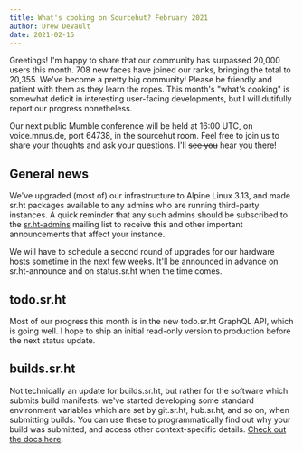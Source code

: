 ```yaml
---
title: What's cooking on Sourcehut? February 2021
author: Drew DeVault
date: 2021-02-15
---
```


Greetings! I'm happy to share that our community has surpassed 20,000 users this
month. 708 new faces have joined our ranks, bringing the total to 20,355. We've
become a pretty big community! Please be friendly and patient with them as they
learn the ropes. This month's "what's cooking" is somewhat deficit in
interesting user-facing developments, but I will dutifully report our progress
nonetheless.

Our next public Mumble conference will be held at 16:00 UTC, on voice.mnus.de,
port 64738, in the sourcehut room. Feel free to join us to share your thoughts
and ask your questions. I'll <span style="text-decoration: line-through">see
you</span> hear you there!

## General news

We've upgraded (most of) our infrastructure to Alpine Linux 3.13, and made sr.ht
packages available to any admins who are running third-party instances. A quick
reminder that any such admins should be subscribed to the
[sr.ht-admins](https://lists.sr.ht/~sircmpwn/sr.ht-admins) mailing list to
receive this and other important announcements that affect your instance.

We will have to schedule a second round of upgrades for our hardware hosts
sometime in the next few weeks. It'll be announced in advance on sr.ht-announce
and on status.sr.ht when the time comes.

## todo.sr.ht

Most of our progress this month is in the new todo.sr.ht GraphQL API, which is
going well. I hope to ship an initial read-only version to production before the
next status update.

## builds.sr.ht

Not technically an update for builds.sr.ht, but rather for the software which
submits build manifests: we've started developing some standard environment
variables which are set by git.sr.ht, hub.sr.ht, and so on, when submitting
builds. You can use these to programmatically find out why your build was
submitted, and access other context-specific details. [Check out the docs
here](https://man.sr.ht/builds.sr.ht/#integrations).
